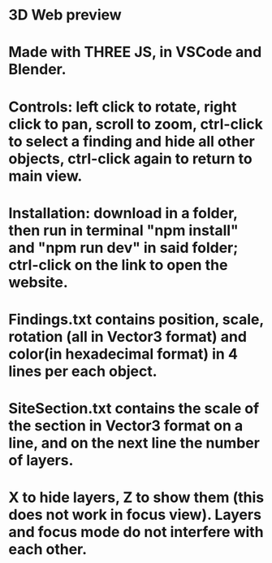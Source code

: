 # 3D Web preview
# Made with THREE JS, in VSCode and Blender.
# Controls: left click to rotate, right click to pan, scroll to zoom, ctrl-click to select a finding and hide all other objects, ctrl-click again to return to main view.
# Installation: download in a folder, then run in terminal "npm install" and "npm run dev" in said folder; ctrl-click on the link to open the website.
# Findings.txt contains position, scale, rotation (all in Vector3 format) and color(in hexadecimal format) in 4 lines per each object. 
# SiteSection.txt contains the scale of the section in Vector3 format on a line, and on the next line the number of layers.
# X to hide layers, Z to show them (this does not work in focus view). Layers and focus mode do not interfere with each other.
